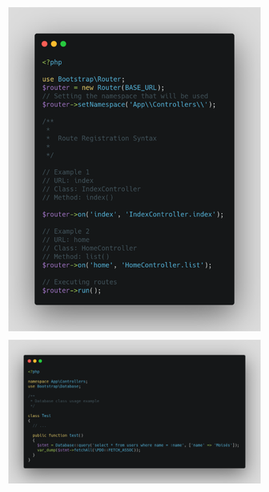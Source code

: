 ![Route Registration](examples/route_registration.png)

![Database Class Usage](examples/database_class_usage.png)
